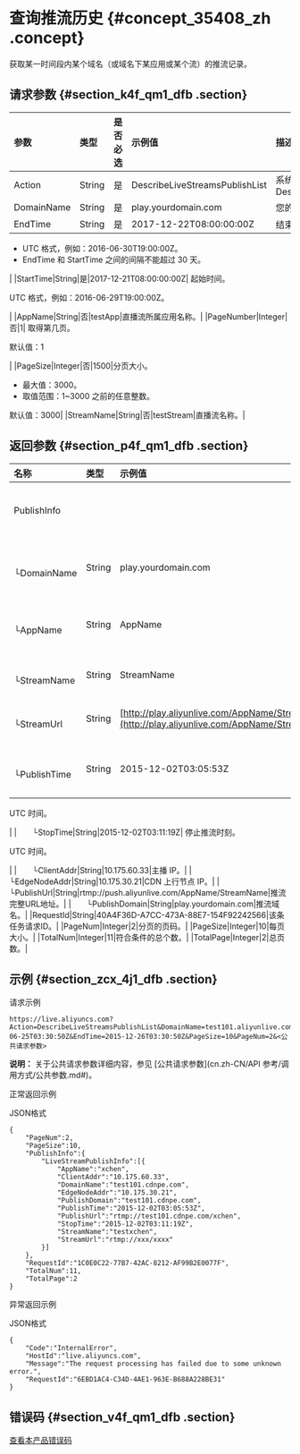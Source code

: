 # 查询推流历史 {#concept_35408_zh .concept}

获取某一时间段内某个域名（或域名下某应用或某个流）的推流记录。

## 请求参数 {#section_k4f_qm1_dfb .section}

|参数|类型|是否必选|示例值|描述|
|:-|:-|:---|:--|:-|
|Action|String|是|DescribeLiveStreamsPublishList|系统规定参数。取值：DescribeLiveStreamsPublishList|
|DomainName|String|是|play.yourdomain.com|您的域名。|
|EndTime|String|是|2017-12-22T08:00:00:00Z| 结束时间。

 -   UTC 格式，例如：2016-06-30T19:00:00Z。
-   EndTime 和 StartTime 之间的间隔不能超过 30 天。

 |
|StartTime|String|是|2017-12-21T08:00:00:00Z| 起始时间。

 UTC 格式，例如：2016-06-29T19:00:00Z。

 |
|AppName|String|否|testApp|直播流所属应用名称。|
|PageNumber|Integer|否|1| 取得第几页。

 默认值：1

 |
|PageSize|Integer|否|1500|分页大小。

-   最大值：3000。
-   取值范围：1~3000 之前的任意整数。

默认值：3000|
|StreamName|String|否|testStream|直播流名称。|

## 返回参数 {#section_p4f_qm1_dfb .section}

|名称|类型|示例值|描述|
|:-|:-|:--|:-|
|PublishInfo| | |推流记录信息。|
|  └DomainName|String|play.yourdomain.com|流所属加速域名。|
|  └AppName|String|AppName|流所属应用名称。|
|  └StreamName|String|StreamName|直播流名称。|
|  └StreamUrl|String|[http://play.aliyunlive.com/AppName/StreamName.flv](http://play.aliyunlive.com/AppName/StreamName.flv)|直播流的 URL。|
|  └PublishTime|String|2015-12-02T03:05:53Z| 开始推流时刻。

 UTC 时间。

 |
|  └StopTime|String|2015-12-02T03:11:19Z| 停止推流时刻。

 UTC 时间。

 |
|  └ClientAddr|String|10.175.60.33|主播 IP。|
|  └EdgeNodeAddr|String|10.175.30.21|CDN 上行节点 IP。|
|  └PublishUrl|String|rtmp://push.aliyunlive.com/AppName/StreamName|推流完整URL地址。|
|  └PublishDomain|String|play.yourdomain.com|推流域名。|
|RequestId|String|40A4F36D-A7CC-473A-88E7-154F92242566|该条任务请求ID。|
|PageNum|Integer|2|分页的页码。|
|PageSize|Integer|10|每页大小。|
|TotalNum|Integer|11|符合条件的总个数。|
|TotalPage|Integer|2|总页数。|

## 示例 {#section_zcx_4j1_dfb .section}

请求示例

```
https://live.aliyuncs.com?Action=DescribeLiveStreamsPublishList&DomainName=test101.aliyunlive.com&StartTime=2015-06-25T03:30:50Z&EndTime=2015-12-26T03:30:50Z&PageSize=10&PageNum=2&<公共请求参数> 
```

**说明：** 关于公共请求参数详细内容，参见 [公共请求参数](cn.zh-CN/API 参考/调用方式/公共参数.md#)。

正常返回示例

JSON格式

```
{
    "PageNum":2,
    "PageSize":10,
    "PublishInfo":{
        "LiveStreamPublishInfo":[{
            "AppName":"xchen",
            "ClientAddr":"10.175.60.33",
            "DomainName":"test101.cdnpe.com",
            "EdgeNodeAddr":"10.175.30.21",
            "PublishDomain":"test101.cdnpe.com",
            "PublishTime":"2015-12-02T03:05:53Z",
            "PublishUrl":"rtmp://test101.cdnpe.com/xchen",
            "StopTime":"2015-12-02T03:11:19Z",
            "StreamName":"testxchen",
            "StreamUrl":"rtmp://xxx/xxxx"
        }]
    },
    "RequestId":"1C0E0C22-77B7-42AC-8212-AF99B2E0077F",
    "TotalNum":11,
    "TotalPage":2
}
```

异常返回示例

JSON格式

```
{
    "Code":"InternalError",
    "HostId":"live.aliyuncs.com",
    "Message":"The request processing has failed due to some unknown error.",
    "RequestId":"6EBD1AC4-C34D-4AE1-963E-B688A228BE31"
}
```

## 错误码 {#section_v4f_qm1_dfb .section}

[查看本产品错误码](https://error-center.aliyun.com/status/product/live)

